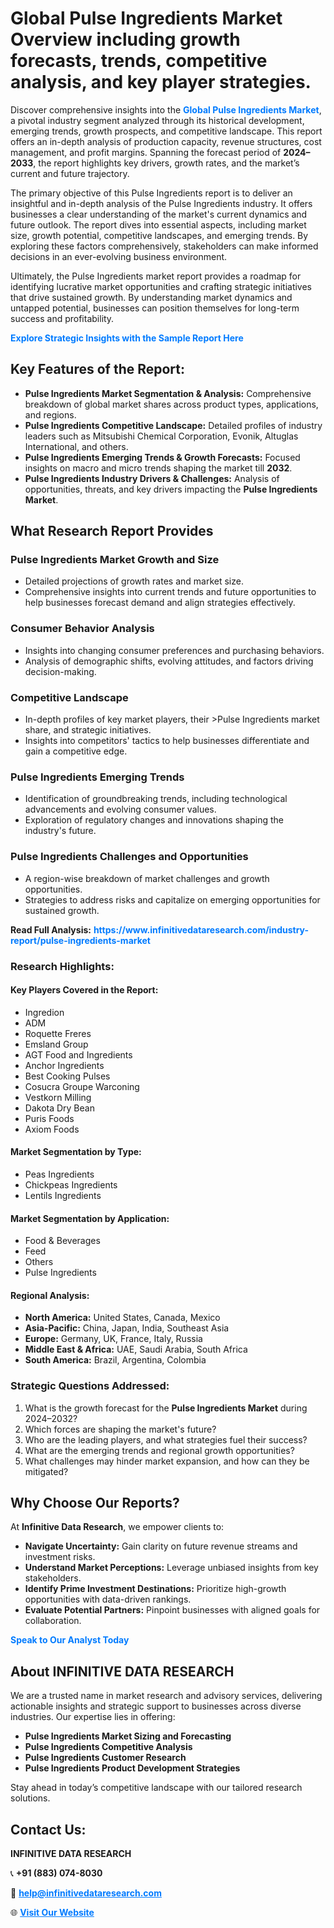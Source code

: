 <h1>Global Pulse Ingredients Market Overview including growth forecasts, trends, competitive analysis, and key player strategies.</h1>
<p>
Discover comprehensive insights into the 
<a href="https://www.infinitivedataresearch.com/industry-report/pulse-ingredients-market" rel="dofollow" style="color: #007BFF; text-decoration: none;"><strong>Global Pulse Ingredients Market</strong></a>, a pivotal industry segment analyzed through its historical development, emerging trends, growth prospects, and competitive landscape. This report offers an in-depth analysis of production capacity, revenue structures, cost management, and profit margins. Spanning the forecast period of <strong>2024–2033</strong>, the report highlights key drivers, growth rates, and the market’s current and future trajectory.
</p>
<p>
The primary objective of this Pulse Ingredients report is to deliver an insightful and in-depth analysis of the Pulse Ingredients industry. It offers businesses a clear understanding of the market's current dynamics and future outlook. The report dives into essential aspects, including market size, growth potential, competitive landscapes, and emerging trends. By exploring these factors comprehensively, stakeholders can make informed decisions in an ever-evolving business environment.
</p>
<p>
Ultimately, the Pulse Ingredients market report provides a roadmap for identifying lucrative market opportunities and crafting strategic initiatives that drive sustained growth. By understanding market dynamics and untapped potential, businesses can position themselves for long-term success and profitability.
</p>
<p>
<a href="https://www.infinitivedataresearch.com/request-sample/reportId=102007" style="color: #007BFF; text-decoration: none;"><strong>Explore Strategic Insights with the Sample Report Here</strong></a>
</p>

<h2>Key Features of the Report:</h2>
<ul>
<li><strong>Pulse Ingredients Market Segmentation & Analysis:</strong> Comprehensive breakdown of global market shares across product types, applications, and regions.</li>
<li><strong>Pulse Ingredients Competitive Landscape:</strong> Detailed profiles of industry leaders such as Mitsubishi Chemical Corporation, Evonik, Altuglas International, and others.</li>
<li><strong>Pulse Ingredients Emerging Trends & Growth Forecasts:</strong> Focused insights on macro and micro trends shaping the market till <strong>2032</strong>.</li>
<li><strong>Pulse Ingredients Industry Drivers & Challenges:</strong> Analysis of opportunities, threats, and key drivers impacting the <strong>Pulse Ingredients Market</strong>.</li>
</ul>

<h2>What Research Report Provides</h2>
<h3>Pulse Ingredients Market Growth and Size</h3>
<ul>
<li>Detailed projections of growth rates and market size.</li>
<li>Comprehensive insights into current trends and future opportunities to help businesses forecast demand and align strategies effectively.</li>
</ul>

<h3>Consumer Behavior Analysis</h3>
<ul>
<li>Insights into changing consumer preferences and purchasing behaviors.</li>
<li>Analysis of demographic shifts, evolving attitudes, and factors driving decision-making.</li>
</ul>

<h3>Competitive Landscape</h3>
<ul>
<li>In-depth profiles of key market players, their >Pulse Ingredients market share, and strategic initiatives.</li>
<li>Insights into competitors' tactics to help businesses differentiate and gain a competitive edge.</li>
</ul>

<h3>Pulse Ingredients Emerging Trends</h3>
<ul>
<li>Identification of groundbreaking trends, including technological advancements and evolving consumer values.</li>
<li>Exploration of regulatory changes and innovations shaping the industry's future.</li>
</ul>

<h3>Pulse Ingredients Challenges and Opportunities</h3>
<ul>
<li>A region-wise breakdown of market challenges and growth opportunities.</li>
<li>Strategies to address risks and capitalize on emerging opportunities for sustained growth.</li>
</ul>
<p><strong>Read Full Analysis:</strong> <a href="https://www.infinitivedataresearch.com/industry-report/pulse-ingredients-market" rel="dofollow" style="color: #007BFF; text-decoration: none;"><strong>https://www.infinitivedataresearch.com/industry-report/pulse-ingredients-market</strong></a></p>
<h3>Research Highlights:</h3>
<h4>Key Players Covered in the Report:</h4>
<ul><li>Ingredion</li><li>ADM</li><li>Roquette Freres</li><li>Emsland Group</li><li>AGT Food and Ingredients</li><li>Anchor Ingredients</li><li>Best Cooking Pulses</li><li>Cosucra Groupe Warconing</li><li>Vestkorn Milling</li><li>Dakota Dry Bean</li><li>Puris Foods</li><li>Axiom Foods</li></ul>
<h4>Market Segmentation by Type:</h4>
<ul><li>Peas Ingredients</li><li>Chickpeas Ingredients</li><li>Lentils Ingredients</li></ul>
<h4>Market Segmentation by Application:</h4>
<ul><li>Food &amp; Beverages</li><li>Feed</li><li>Others</li><li>Pulse Ingredients</li></ul>

<h4>Regional Analysis:</h4>
<ul>
<li><strong>North America:</strong> United States, Canada, Mexico</li>
<li><strong>Asia-Pacific:</strong> China, Japan, India, Southeast Asia</li>
<li><strong>Europe:</strong> Germany, UK, France, Italy, Russia</li>
<li><strong>Middle East & Africa:</strong> UAE, Saudi Arabia, South Africa</li>
<li><strong>South America:</strong> Brazil, Argentina, Colombia</li>
</ul>

<h3>Strategic Questions Addressed:</h3>
<ol>
<li>What is the growth forecast for the <strong>Pulse Ingredients Market</strong> during 2024–2032?</li>
<li>Which forces are shaping the market's future?</li>
<li>Who are the leading players, and what strategies fuel their success?</li>
<li>What are the emerging trends and regional growth opportunities?</li>
<li>What challenges may hinder market expansion, and how can they be mitigated?</li>
</ol>

<h2>Why Choose Our Reports?</h2>
<p>At <strong>Infinitive Data Research</strong>, we empower clients to:</p>
<ul>
<li><strong>Navigate Uncertainty:</strong> Gain clarity on future revenue streams and investment risks.</li>
<li><strong>Understand Market Perceptions:</strong> Leverage unbiased insights from key stakeholders.</li>
<li><strong>Identify Prime Investment Destinations:</strong> Prioritize high-growth opportunities with data-driven rankings.</li>
<li><strong>Evaluate Potential Partners:</strong> Pinpoint businesses with aligned goals for collaboration.</li>
</ul>
<p><a href="https://www.infinitivedataresearch.com/industry-report/pulse-ingredients-market" rel="dofollow" style="color: #007BFF; text-decoration: none;"><strong>Speak to Our Analyst Today</strong></a></p>

<h2>About INFINITIVE DATA RESEARCH</h2>
<p>We are a trusted name in market research and advisory services, delivering actionable insights and strategic support to businesses across diverse industries. Our expertise lies in offering:</p>
<ul>
<li><strong>Pulse Ingredients Market Sizing and Forecasting</strong></li>
<li><strong>Pulse Ingredients Competitive Analysis</strong></li>
<li><strong>Pulse Ingredients Customer Research</strong></li>
<li><strong>Pulse Ingredients Product Development Strategies</strong></li>
</ul>
<p>Stay ahead in today’s competitive landscape with our tailored research solutions.</p>

<h2>Contact Us:</h2>
<p><strong>INFINITIVE DATA RESEARCH</strong></p>
<p>📞 <strong>+91 (883) 074-8030</strong></p>
<p>📧 <strong><a href="mailto:help@infinitivedataresearch.com" style="color: #007BFF;">help@infinitivedataresearch.com</a></strong></p>
<p>🌐 <strong><a href="https://www.infinitivedataresearch.com" rel="dofollow" style="color: #007BFF;">Visit Our Website</a></strong></p>